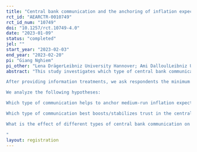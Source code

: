 ```yaml
---
title: "Central bank communication and the anchoring of inflation expectations in times of above-target inflation"
rct_id: "AEARCTR-0010749"
rct_id_num: "10749"
doi: "10.1257/rct.10749-4.0"
date: "2023-01-09"
status: "completed"
jel: ""
start_year: "2023-02-03"
end_year: "2023-02-20"
pi: "Giang Nghiem"
pi_other: "Lena DrägerLeibniz University Hannover; Ami DalloulLeibniz University Hannover"
abstract: "This study investigates which type of central bank communication helps to anchor medium-run inflation expectations in the face of above-target inflation. For this purpose, we run randomized control trials on a representative sample of German consumers as follows. First, we collect socio-demographic variables, inflation and financial literacy, general knowledge and trust in the European Central Bank (the ECB), and point inflation perceptions and expectations. Then, the respondents are randomly allocated to six groups, including five treated groups and one control group, which receives no information. Each treated group receives one of the following information: (1) a text about the ECB’s inflations projection, (2) a text about the ECB’s inflation target, (3) a text about a statement of the ECB’s president, (4) a text about the ECB’s inflations projections and a statement of the ECB’s president, and (5) a text about the ECB’s inflations target and a statement of the ECB’s president. The control group does not receive any information. The treatments allow us to compare the effect of the different information (projection, target, general statement) against the control group with no information and additionally allow us to test how combining numerical information about either the target or the projection with a text emphasizing the ECB’s determination to tackle inflation affects the anchoring.
After providing information treatments, we ask respondents the minimum and the maximum values of expected inflation over different horizons (short- and medium-run) and ask them the probability on a 0-100 scale that the average inflation expectations will be higher than the mid-point between the reported minimum and maximum. These questions allow us to measure the mean and uncertainty of posterior inflation expectations. We also ask some hypothetical questions about unexpected changes in inflation expectations, trust in the ECB's ability to deliver price stability in the medium term, as well as some questions to construct a consumer sentiment index. 
We analyze the following hypotheses:
Which type of communication helps to anchor medium-run inflation expectations in the face of above-target inflation?
Which type of communication best boosts/stabilizes trust in the central bank as well as trust that the ECB can reach its inflation target? 
What is the effect of different types of central bank communication on consumer sentiment?
"
layout: registration
---
```


